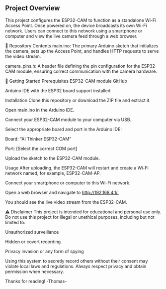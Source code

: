 ## Project Overview
This project configures the ESP32-CAM to function as a standalone Wi-Fi Access Point. Once powered on, the device broadcasts its own Wi-Fi network. Users can connect to this network using a smartphone or computer and view the live camera feed through a web browser.​

🧾 Repository Contents
main.ino: The primary Arduino sketch that initializes the camera, sets up the Access Point, and handles HTTP requests to serve the video stream.​

camera_pins.h: A header file defining the pin configuration for the ESP32-CAM module, ensuring correct communication with the camera hardware.​

🚀 Getting Started
Prerequisites
ESP32-CAM module​
GitHub

Arduino IDE with the ESP32 board support installed​

Installation
Clone this repository or download the ZIP file and extract it.​

Open main.ino in the Arduino IDE.​

Connect your ESP32-CAM module to your computer via USB.​

Select the appropriate board and port in the Arduino IDE:​

Board: "AI Thinker ESP32-CAM"​

Port: [Select the correct COM port]​

Upload the sketch to the ESP32-CAM module.​

Usage
After uploading, the ESP32-CAM will restart and create a Wi-Fi network named, for example, ESP32-CAM-AP.​

Connect your smartphone or computer to this Wi-Fi network.​

Open a web browser and navigate to http://192.168.4.1/.​

You should see the live video stream from the ESP32-CAM.​

⚠️ Disclaimer
This project is intended for educational and personal use only.
Do not use this project for illegal or unethical purposes, including but not limited to:

Unauthorized surveillance

Hidden or covert recording

Privacy invasion or any form of spying

Using this system to secretly record others without their consent may violate local laws and regulations. Always respect privacy and obtain permission when necessary.

Thanks for reading!
-Thomas-

